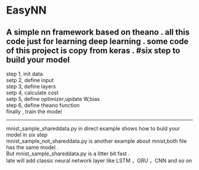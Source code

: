 # EasyNN
A simple nn framework based on theano .
all this code just for learning deep learning .
some code of this project is copy from keras .
#six step to build your model
-----------------------------------------------------------------------------------------------------------------------------------------
step 1, init data <br/>
setp 2, define input<br/>
step 3, define layers<br/>
setp 4, calculate cost<br/>
setp 5, define optimizer,update W,bias<br/>
step 6, define theano function<br/>
finally , train the model<br/>

------------------------------------------------------------------------------------------------------------------------------------------
mnist_sample_shareddata.py in direct example shows how to buld your model in six step<br/>
mnist_sample_not_shareddata.py is another example about mnist,both file has the same model . <br/>
But mnist_sample_shareddata.py is a litter bit fast . <br/>
late will add classic neural network layer like LSTM ，GRU ，CNN and so on
